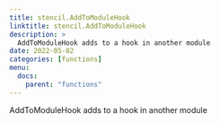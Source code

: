 ```yaml
---
title: stencil.AddToModuleHook
linktitle: stencil.AddToModuleHook
description: >
  AddToModuleHook adds to a hook in another module
date: 2022-05-02
categories: [functions]
menu:
  docs:
    parent: "functions"
---
```


AddToModuleHook adds to a hook in another module

